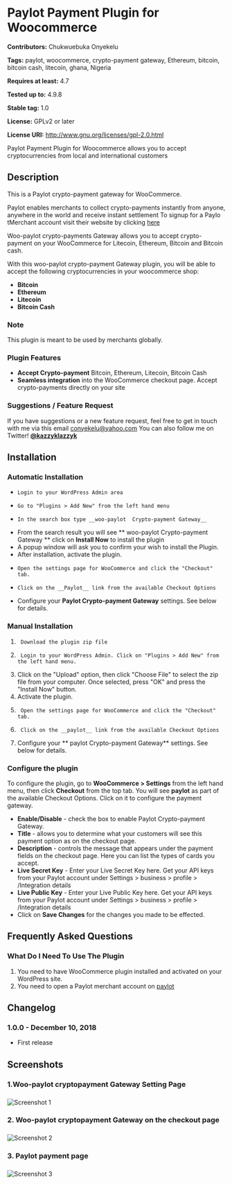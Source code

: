 # Paylot Payment Plugin for Woocommerce

**Contributors:** Chukwuebuka Onyekelu

**Tags:** paylot, woocommerce, crypto-payment gateway, Ethereum, bitcoin, bitcoin cash, litecoin, ghana, Nigeria

**Requires at least:** 4.7

**Tested up to:** 4.9.8

**Stable tag:** 1.0

**License:** GPLv2 or later

**License URI:** http://www.gnu.org/licenses/gpl-2.0.html

Paylot Payment Plugin for Woocommerce allows you to accept cryptocurrencies from local and international customers

## Description

This is a Paylot crypto-payment gateway for WooCommerce.

Paylot enables merchants to collect crypto-payments instantly from anyone, anywhere in the world and receive instant settlement
To signup for a Paylo tMerchant account visit their website by clicking [here](https://paylot.co)

Woo-paylot crypto-payments Gateway allows you to accept crypto-payment on your WooCommerce for Litecoin, Ethereum, Bitcoin and Bitcoin cash.

With this woo-paylot crypto-payment Gateway plugin, you will be able to accept the following cryptocurrencies in your woocommerce shop:

- **Bitcoin**
- **Ethereum**
- **Litecoin**
- **Bitcoin Cash**

### Note

This plugin is meant to be used by merchants globally.

### Plugin Features

- **Accept Crypto-payment** Bitcoin, Ethereum, Litecoin, Bitcoin Cash
- **Seamless integration** into the WooCommerce checkout page. Accept crypto-payments directly on your site

### Suggestions / Feature Request

If you have suggestions or a new feature request, feel free to get in touch with me via this email conyekelu@yahoo.com
You can also follow me on Twitter! **[@kazzyklazzyk](http://twitter.com/kazzyklazzyk)**

## Installation

### Automatic Installation

-     Login to your WordPress Admin area
-     Go to "Plugins > Add New" from the left hand menu
-     In the search box type __woo-paylot  Crypto-payment Gateway__
- From the search result you will see ** woo-paylot Crypto-payment Gateway ** click on **Install Now** to install the plugin
- A popup window will ask you to confirm your wish to install the Plugin.
- After installation, activate the plugin.
-     Open the settings page for WooCommerce and click the "Checkout" tab.
-     Click on the __Paylot__ link from the available Checkout Options
- Configure your **Paylot Crypto-payment Gateway** settings. See below for details.

### Manual Installation

1.      Download the plugin zip file
2.      Login to your WordPress Admin. Click on "Plugins > Add New" from the left hand menu.
3.  Click on the "Upload" option, then click "Choose File" to select the zip file from your computer. Once selected, press "OK" and press the "Install Now" button.
4.  Activate the plugin.
5.      Open the settings page for WooCommerce and click the "Checkout" tab.
6.      Click on the __paylot__ link from the available Checkout Options
7.  Configure your ** paylot Crypto-payment Gateway** settings. See below for details.

### Configure the plugin

To configure the plugin, go to **WooCommerce > Settings** from the left hand menu, then click **Checkout** from the top tab. You will see **paylot** as part of the available Checkout Options. Click on it to configure the payment gateway.

- **Enable/Disable** - check the box to enable Paylot Crypto-payment Gateway.
- **Title** - allows you to determine what your customers will see this payment option as on the checkout page.
- **Description** - controls the message that appears under the payment fields on the checkout page. Here you can list the types of cards you accept.
- **Live Secret Key** - Enter your Live Secret Key here. Get your API keys from your Paylot account under Settings > business > profile > /Integration details
- **Live Public Key** - Enter your Live Public Key here. Get your API keys from your Paylot account under Settings > business > profile > /Integration details
- Click on **Save Changes** for the changes you made to be effected.

## Frequently Asked Questions

### What Do I Need To Use The Plugin

1. You need to have WooCommerce plugin installed and activated on your WordPress site.
2. You need to open a Paylot merchant account on [paylot](https://paylot.co)

## Changelog

### 1.0.0 - December 10, 2018

- First release

## Screenshots

### 1.Woo-paylot cryptopayment Gateway Setting Page

###

![Screenshot 1](https://github.com/paylot/woo-paylot/blob/master/assets/images/woo-paylot-admin-setting-page.png)

### 2. Woo-paylot cryptopayment Gateway on the checkout page

###

![Screenshot 2](https://github.com/paylot/woo-paylot/blob/master/assets/images/paylot-on-checkout-page.png)

### 3. Paylot payment page

###

![Screenshot 3](https://github.com/paylot/woo-paylot/blob/master/assets/images/paylot-payment-page.png)
